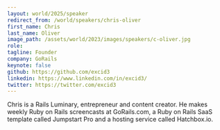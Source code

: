 ```yaml
---
layout: world/2025/speaker
redirect_from: /world/speakers/chris-oliver
first_name: Chris
last_name: Oliver
image_path: /assets/world/2023/images/speakers/c-oliver.jpg
role:
tagline: Founder
company: GoRails
keynote: false
github: https://github.com/excid3
linkedin: https://www.linkedin.com/in/excid3/
twitter: https://twitter.com/excid3
---
```


Chris is a Rails Luminary, entrepreneur and content creator. He makes weekly Ruby on Rails screencasts at GoRails.com, a Ruby on Rails SaaS template called Jumpstart Pro and a hosting service called Hatchbox.io.
